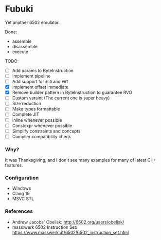 # Fubuki

Yet another 6502 emulator.

Done:
-   assemble
-   disassemble
-   execute

TODO:
- [ ]   Add params to ByteInstruction
- [ ]   Implement pipeline
- [ ]   Add support for `#LO` and `#HI`
- [x]   Implement offset immediate
- [x]   Remove builder pattern in ByteInstruction to guarantee RVO
- [ ]   Custom varaint (The current one is super heavy)
- [ ]   Size reduction
- [ ]   Make types formattable
- [ ]   Complete JIT
- [ ]   inline whenever possible
- [ ]   Constexpr whenever possible
- [ ]   Simplify constraints and concepts
- [ ]   Compiler compatibility check

### Why?

It was Thanksgiving, and I don't see many examples for many of latest C++ features.

### Configuration

-   Windows
-   Clang 19
-   MSVC STL

### References

-   Andrew Jacobs' Obelisk: http://6502.org/users/obelisk/
-   mass:werk 6502 Instruction Set: https://www.masswerk.at/6502/6502_instruction_set.html